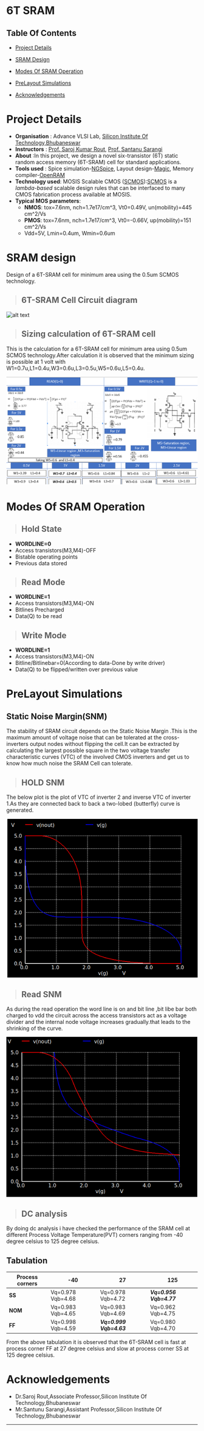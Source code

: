 # 6T SRAM

## Table Of Contents

- [Project Details](https://github.com/satyapanda333/6T-SRAM.git#Project-Details)
- [SRAM Design](https://github.com/satyapanda333/6T-SRAM.git#sram-design)
- [Modes Of SRAM Operation](https://github.com/satyapanda333/6T-SRAM.git#modes-of-sram-operation)




- [PreLayout Simulations](https://github.com/satyapanda333/6T-SRAM.git#PreLayout-Simulations)
- [Acknowledgements](https://github.com/satyapanda333/6T-SRAM.git#Acknowledgements)
  
# Project Details
 - **Organisation** : Advance VLSI Lab, [Silicon Institute Of Technology,Bhubaneswar]
 - **Instructors**  : [Prof. Saroj Kumar Rout], [Prof. Santanu Sarangi]
 - **About**        :In this project, we design a novel six-transistor (6T) static random access memory (6T-SRAM) cell for standard applications.
 - **Tools used** : Spice simulation-[NGSpice], Layout design-[Magic], Memory compiler-[OpenRAM]
 - **Technology used**:  MOSIS Scalable CMOS ([SCMOS]):[SCMOS] is a *lambda-based* scalable design rules that can be interfaced to many CMOS fabrication process available at MOSIS. 
 - **Typical MOS parameters**:
    - **NMOS**: tox=7.6nm, nch=1.7e17/cm^3, Vt0=0.49V, un(mobility)=445 cm^2/Vs
    - **PMOS**: tox=7.6nm, nch=1.7e17/cm^3, Vt0=-0.66V, up(mobility)=151 cm^2/Vs
    - Vdd=5V, Lmin=0.4um, Wmin=0.6um
  
# SRAM design
Design of a 6T-SRAM cell for minimum area using the 0.5um SCMOS technology.

>**6T-SRAM Cell Circuit diagram**
>---

![alt text](https://user-images.githubusercontent.com/49194847/100307234-54a68d80-2fcb-11eb-9a73-0753d59bd340.png)

>**Sizing calculation of 6T-SRAM cell**
>---
This is the calculation for a 6T-SRAM cell for minimum area using 0.5um SCMOS technology.After calculation it is observed that the minimum sizing is possible at 1 volt with W1=0.7u,L1=0.4u,W3=0.6u,L3=0.5u,W5=0.6u,L5=0.4u.

![alt text](Project%20Images/Screenshot%20(49).png)




# Modes Of SRAM Operation
 
> **Hold State**
> ---

- **WORDLINE=0** 
- Access transistors(M3,M4)-OFF
- Bistable operating points
- Previous data stored
 
> **Read Mode**
> ---
 
 
- **WORDLINE=1**
- Access transistors(M3,M4)-ON
- Bitlines Precharged
- Data(Q) to be read
 
> **Write Mode**
> ---
 
- **WORDLINE=1**
- Access transistors(M3,M4)-ON
- Bitline/Bitlinebar=0(According to data-Done by write driver)
- Data(Q) to be flipped/written over previous value
# PreLayout Simulations


## Static Noise Margin(SNM)

The stability of SRAM circuit depends on the Static Noise Margin .This is the maximum amount of voltage noise that can be tolerated at the cross-inverters output nodes without flipping the cell.It can be extracted by calculating the largest possible square in the two voltage transfer characteristic curves (VTC) of the involved CMOS inverters and get us to know how much noise the SRAM Cell can tolerate.

>**HOLD SNM**
>---
The below plot is the plot of VTC of inverter 2 and inverse VTC of inverter 1.As they are connected back to back a two-lobed (butterfly) curve is generated.

![](Project%20Images/hold%20curve.png)

>**Read SNM**
>---

As during the read operation the word line is on and bit line ,bit libe bar both charged to vdd the circuit across the access transistors act as a voltage divider and the internal node voltage increases gradually.that leads to the shrinking of the curve.


![](Project%20Images/read%20curve.png)


>**DC analysis**
>---

By doing dc analysis i have checked the performance of the SRAM cell at different Process Voltage Temperature(PVT) corners ranging from -40 degree celsius to 125 degree celsius.
 
## Tabulation

|Process corners|-40|27|125|
|---|---|---|---|
|**SS**|Vq=0.978 Vqb=4.68|Vq=0.978 Vqb=4.72|***Vq=0.956 Vqb=4.77***|
|**NOM**|Vq=0.983 Vqb=4.65|Vq=0.983 Vqb=4.69|Vq=0.962 Vqb=4.75|
|**FF**|Vq=0.998 Vqb=4.59|***Vq=0.999 Vqb=4.63***|Vq=0.980 Vqb=4.70|

From the above tabulation it is observed that the 6T-SRAM cell is fast at process corner FF at 27 degree celsius and slow at process corner SS at 125 degree celsius.


# Acknowledgements

- Dr.Saroj Rout,Associate Professor,Silicon Institute Of Technology,Bhubaneswar
- Mr.Santunu Sarangi,Assistant Professor,Silicon Institute Of Technology,Bhubaneswar









* * *
[Silicon Institute Of Technology,Bhubaneswar]: https://www.silicon.ac.in/sitbbsr/
[Prof. Saroj Kumar Rout]: https://www.linkedin.com/in/sroutk/
[Prof. Santanu Sarangi]: https://www.linkedin.com/in/santunu-sarangi-b731305b/
[OpenRAM]:              https://openram.soe.ucsc.edu/
[SCMOS]:                https://www.mosis.com/files/scmos/scmos.pdf
[NGSpice]:              http://ngspice.sourceforge.net
[NGSpiceMan]:           http://ngspice.sourceforge.net/docs/ngspice-html-manual/manual.xhtml
[Magic]:                http://opencircuitdesign.com/magic/
[Netgen]:               http://opencircuitdesign.com/netgen/



